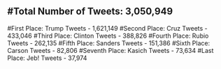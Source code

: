 #Total Number of Tweets: 3,050,949 
---
#First Place: Trump Tweets - 1,621,149
#Second Place: Cruz Tweets - 433,046
#Third Place: Clinton Tweets - 388,826
#Fourth Place: Rubio Tweets - 262,135
#Fifth Place: Sanders Tweets - 151,386
#Sixth Place: Carson Tweets - 82,806
#Seventh Place: Kasich Tweets - 73,634
#Last Place: Jeb! Tweets - 37,974
